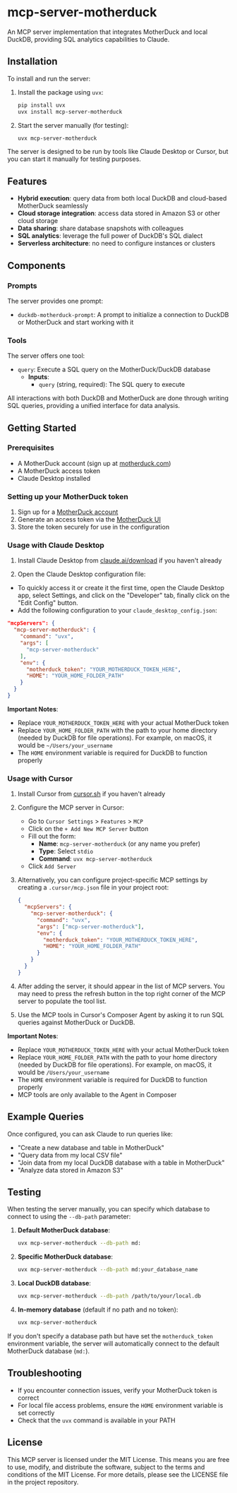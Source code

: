 # mcp-server-motherduck

An MCP server implementation that integrates MotherDuck and local DuckDB, providing SQL analytics capabilities to Claude.

## Installation

To install and run the server:

1. Install the package using `uvx`:

   ```bash
   pip install uvx
   uvx install mcp-server-motherduck
   ```

2. Start the server manually (for testing):

   ```bash
   uvx mcp-server-motherduck
   ```

The server is designed to be run by tools like Claude Desktop or Cursor, but you can start it manually for testing purposes.

## Features

- **Hybrid execution**: query data from both local DuckDB and cloud-based MotherDuck seamlessly
- **Cloud storage integration**: access data stored in Amazon S3 or other cloud storage
- **Data sharing**: share database snapshots with colleagues
- **SQL analytics**: leverage the full power of DuckDB's SQL dialect
- **Serverless architecture**: no need to configure instances or clusters

## Components

### Prompts

The server provides one prompt:

- `duckdb-motherduck-prompt`: A prompt to initialize a connection to DuckDB or MotherDuck and start working with it

### Tools

The server offers one tool:

- `query`: Execute a SQL query on the MotherDuck/DuckDB database
  - **Inputs**:
    - `query` (string, required): The SQL query to execute

All interactions with both DuckDB and MotherDuck are done through writing SQL queries, providing a unified interface for data analysis.

## Getting Started

### Prerequisites

- A MotherDuck account (sign up at [motherduck.com](https://motherduck.com))
- A MotherDuck access token
- Claude Desktop installed

### Setting up your MotherDuck token

1. Sign up for a [MotherDuck account](https://app.motherduck.com/?auth_flow=signup)
2. Generate an access token via the [MotherDuck UI](https://app.motherduck.com/settings/tokens?auth_flow=signup)
3. Store the token securely for use in the configuration

### Usage with Claude Desktop

1. Install Claude Desktop from [claude.ai/download](https://claude.ai/download) if you haven't already

2. Open the Claude Desktop configuration file:

- To quickly access it or create it the first time, open the Claude Desktop app, select Settings, and click on the "Developer" tab, finally click on the "Edit Config" button.
- Add the following configuration to your `claude_desktop_config.json`:

```json
"mcpServers": {
  "mcp-server-motherduck": {
    "command": "uvx",
    "args": [
      "mcp-server-motherduck"
    ],
    "env": {
      "motherduck_token": "YOUR_MOTHERDUCK_TOKEN_HERE",
      "HOME": "YOUR_HOME_FOLDER_PATH"
    }
  }
}
```

**Important Notes**:

- Replace `YOUR_MOTHERDUCK_TOKEN_HERE` with your actual MotherDuck token
- Replace `YOUR_HOME_FOLDER_PATH` with the path to your home directory (needed by DuckDB for file operations). For example, on macOS, it would be `~/Users/your_username`
- The `HOME` environment variable is required for DuckDB to function properly

### Usage with Cursor

1. Install Cursor from [cursor.sh](https://cursor.sh) if you haven't already

2. Configure the MCP server in Cursor:
   - Go to `Cursor Settings` > `Features` > `MCP`
   - Click on the `+ Add New MCP Server` button
   - Fill out the form:
     - **Name**: `mcp-server-motherduck` (or any name you prefer)
     - **Type**: Select `stdio`
     - **Command**: `uvx mcp-server-motherduck`
   - Click `Add Server`

3. Alternatively, you can configure project-specific MCP settings by creating a `.cursor/mcp.json` file in your project root:

   ```json
   {
     "mcpServers": {
       "mcp-server-motherduck": {
         "command": "uvx",
         "args": ["mcp-server-motherduck"],
         "env": {
           "motherduck_token": "YOUR_MOTHERDUCK_TOKEN_HERE",
           "HOME": "YOUR_HOME_FOLDER_PATH"
         }
       }
     }
   }
   ```

4. After adding the server, it should appear in the list of MCP servers. You may need to press the refresh button in the top right corner of the MCP server to populate the tool list.

5. Use the MCP tools in Cursor's Composer Agent by asking it to run SQL queries against MotherDuck or DuckDB.

**Important Notes**:

- Replace `YOUR_MOTHERDUCK_TOKEN_HERE` with your actual MotherDuck token
- Replace `YOUR_HOME_FOLDER_PATH` with the path to your home directory (needed by DuckDB for file operations). For example, on macOS, it would be `/Users/your_username`
- The `HOME` environment variable is required for DuckDB to function properly
- MCP tools are only available to the Agent in Composer

## Example Queries

Once configured, you can ask Claude to run queries like:

- "Create a new database and table in MotherDuck"
- "Query data from my local CSV file"
- "Join data from my local DuckDB database with a table in MotherDuck"
- "Analyze data stored in Amazon S3"

## Testing

When testing the server manually, you can specify which database to connect to using the `--db-path` parameter:

1. **Default MotherDuck database**:

   ```bash
   uvx mcp-server-motherduck --db-path md:
   ```

2. **Specific MotherDuck database**:

   ```bash
   uvx mcp-server-motherduck --db-path md:your_database_name
   ```

3. **Local DuckDB database**:

   ```bash
   uvx mcp-server-motherduck --db-path /path/to/your/local.db
   ```

4. **In-memory database** (default if no path and no token):

   ```bash
   uvx mcp-server-motherduck
   ```

If you don't specify a database path but have set the `motherduck_token` environment variable, the server will automatically connect to the default MotherDuck database (`md:`).

## Troubleshooting

- If you encounter connection issues, verify your MotherDuck token is correct
- For local file access problems, ensure the `HOME` environment variable is set correctly
- Check that the `uvx` command is available in your PATH

## License

This MCP server is licensed under the MIT License. This means you are free to use, modify, and distribute the software, subject to the terms and conditions of the MIT License. For more details, please see the LICENSE file in the project repository.

